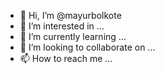 - 👋 Hi, I’m @mayurbolkote
- 👀 I’m interested in ...
- 🌱 I’m currently learning ...
- 💞️ I’m looking to collaborate on ...
- 📫 How to reach me ...

<!---
mayurbolkote/mayurbolkote is a ✨ special ✨ repository because its `README.md` (this file) appears on your GitHub profile.
You can click the Preview link to take a look at your changes.
--->
